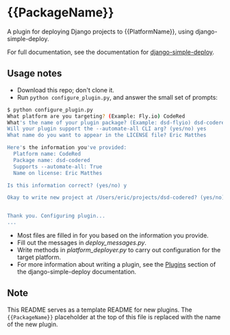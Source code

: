 # {{PackageName}}

A plugin for deploying Django projects to {{PlatformName}}, using django-simple-deploy.

For full documentation, see the documentation for [django-simple-deploy](https://django-simple-deploy.readthedocs.io/en/latest/).

Usage notes
---

- Download this repo; don't clone it.
- Run `python configure_plugin.py`, and answer the small set of prompts:

```sh
$ python configure_plugin.py 
What platform are you targeting? (Example: Fly.io) CodeRed
What's the name of your plugin package? (Example: dsd-flyio) dsd-codered
Will your plugin support the --automate-all CLI arg? (yes/no) yes
What name do you want to appear in the LICENSE file? Eric Matthes

Here's the information you've provided:
  Platform name: CodeRed
  Package name: dsd-codered
  Supports --automate-all: True
  Name on license: Eric Matthes

Is this information correct? (yes/no) y

Okay to write new project at /Users/eric/projects/dsd-codered? (yes/no) y


Thank you. Configuring plugin...
...
```

- Most files are filled in for you based on the information you provide.
- Fill out the messages in *deploy_messages.py*.
- Write methods in *platform_deployer.py* to carry out configuration for the target platform.
- For more information about writing a plugin, see the [Plugins](https://django-simple-deploy.readthedocs.io/en/latest/plugins/) section of the django-simple-deploy documentation.

Note
---

This README serves as a template README for new plugins. The `{{PackageName}}` placeholder at the top of this file is replaced with the name of the new plugin.
